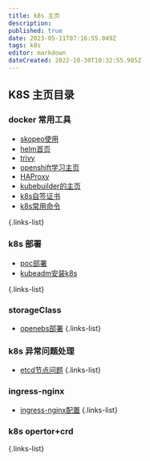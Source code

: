 ```yaml
---
title: k8s 主页
description: 
published: true
date: 2023-05-11T07:16:55.049Z
tags: k8s
editor: markdown
dateCreated: 2022-10-30T10:32:55.985Z
---
```


## K8S 主页目录

### docker 常用工具 

- [skopeo使用](/k8s/skopeo工具/skopeo使用)
- [helm首页](/k8s/helm工具/helm首页)
- [trivy](/k8s/trivy工具/trivy)
- [openshift学习主页](/k8s/openshift/openshift学习主页)
- [HAProxy](/k8s/openshift/HAProxy)
- [kubebuilder的主页](/k8s/kubebuilder/kubebuilder的主页)
- [k8s自签证书](/k8s/kubernets/k8s自签证书)
- [k8s常用命令](/k8s/k8s常用命令/k8s常用命令)

{.links-list}

### k8s 部署
- [poc部署](/k8s/poc部署/poc部署)
- [kubeadm安装k8s](/k8s/k8s常用命令/kubeadm安装k8s)

{.links-list}

### storageClass
- [openebs部署](/k8s/storageClass/openebs/openebs部署)
{.links-list}

### k8s 异常问题处理
- [etcd节点问题](/k8s/etcd/etcd节点问题)
{.links-list}

### ingress-nginx
- [ingress-nginx配置](/k8s/ingress-nginx/ingress-nginx配置)
{.links-list}

### k8s opertor+crd
{.links-list}

